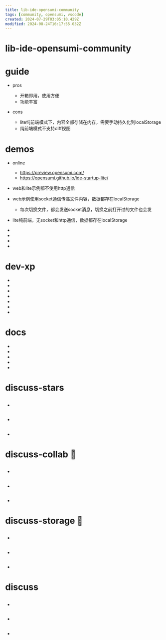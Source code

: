 ```yaml
---
title: lib-ide-opensumi-community
tags: [community, opensumi, vscode]
created: 2024-07-29T03:05:10.429Z
modified: 2024-08-24T16:17:55.032Z
---
```


# lib-ide-opensumi-community

# guide

- pros
  - 开箱即用，使用方便
  - 功能丰富

- cons
  - lite纯前端模式下，内容全部存储在内存，需要手动持久化到localStorage
  - 纯前端模式不支持diff视图
# demos
- online
  - https://preview.opensumi.com/
  - https://opensumi.github.io/ide-startup-lite/

- web和lite示例都不使用http通信

- web示例使用socket通信传递文件内容，数据都存在localStorage
  - 每次切换文件，都会发送socket消息，切换之前打开过的文件也会发

- lite纯前端，无socket和http通信，数据都存在localStorage

-
-
-
-

# dev-xp

-
-
-
-
-
-
-

# docs

-
-
-
-
-

# discuss-stars
- ##

- ##

- ##
# discuss-collab 🔀
- ##

- ##

- ##
# discuss-storage 💾
- ##

- ##

- ##
# discuss
- ##

- ##

- ##
